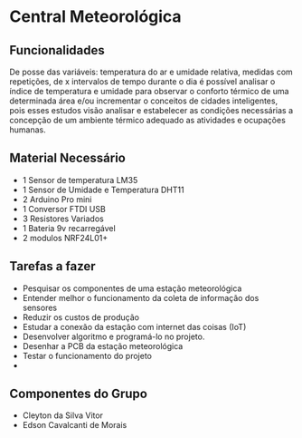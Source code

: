 # Central Meteorológica



## Funcionalidades
De posse das variáveis:  temperatura do ar e umidade relativa, medidas com repetições, de x intervalos de tempo durante o dia é possível analisar o índice de temperatura e umidade para observar o conforto térmico de uma determinada área e/ou incrementar o conceitos de cidades inteligentes, pois esses estudos visão analisar e estabelecer as condições necessárias a concepção de um ambiente térmico adequado as atividades e ocupações humanas.  


## Material Necessário

* 1 Sensor de temperatura LM35 
* 1 Sensor de Umidade e Temperatura DHT11
* 2 Arduino Pro mini
* 1 Conversor FTDI USB
* 3 Resistores Variados
* 1 Bateria 9v recarregável
* 2 modulos NRF24L01+

## Tarefas a fazer

 - Pesquisar os componentes de uma estação meteorológica
 - Entender melhor o funcionamento da coleta de informação dos sensores
 - Reduzir os custos de produção
 - Estudar a conexão da estação com internet das coisas (IoT)
 - Desenvolver algoritmo e programá-lo no projeto.
 - Desenhar a PCB da estação meteorológica
 - Testar o funcionamento do projeto
 - 

## Componentes do Grupo

- Cleyton da Silva Vitor
- Edson Cavalcanti de Morais
